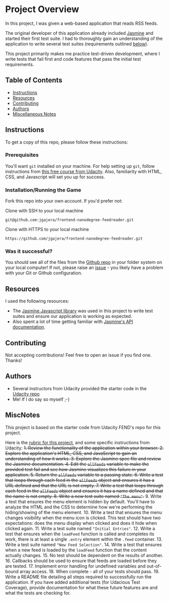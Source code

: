 # Project Overview
In this project, I was given a web-based application that reads RSS feeds.

The original developer of this application already included [Jasmine](http://jasmine.github.io/) and started their first test suite. I had to thoroughly gain an understanding of the application to write several test suites (requirements outlined [below](#miscnotes)).

This project primarily makes me practice test-driven development, where I write tests that fail first and code features that pass the initial test requirements.

## Table of Contents

* [Instructions](#instructions)
* [Resources](#resources)
* [Contributing](#contributing)
* [Authors](#authors)
* [Miscellaneous Notes](#miscnotes)

## Instructions
To get a copy of this repo, please follow these instructions:
### Prerequisites
You'll want `git` installed on your machine. For help setting up `git`, follow instructions from [this free course from Udacity](https://www.udacity.com/course/version-control-with-git--ud123). Also, familiarity with HTML, CSS, and Javascript will set you up for success.
### Installation/Running the Game
Fork this repo into your own account. If you'd prefer not:

Clone with SSH to your local machine
```
git@github.com:jgajera/frontend-nanodegree-feedreader.git
```
Clone with HTTPS to your local machine
```
https://github.com/jgajera/frontend-nanodegree-feedreader.git
```
### Was it successful?
You should see all of the files from the [Github repo](https://github.com/jgajera/frontend-nanodegree-feedreader) in your folder system on your local computer! If not, please raise an [issue](https://github.com/jgajera/frontend-nanodegree-feedreader/issues) - you likely have a problem with your Git or Github configuration.

## Resources
I used the following resources:
- The [Jasmine Javascript library](https://jasmine.github.io/) was used in this project to write test suites and ensure our application is working as expected.
- Also spent a lot of time getting familiar with [Jasmine's API documentation](https://jasmine.github.io/pages/docs_home.html).

## Contributing
Not accepting contributions! Feel free to open an issue if you find one. Thanks!

## Authors
- Several instructors from Udacity provided the starter code in the [Udacity repo](https://github.com/udacity/frontend-nanodegree-feedreader)
- Me! If I do say so myself ;-)

## MiscNotes
This project is based on the starter code from Udacity FEND's repo for this project. 

Here is the [rubric for this project](https://review.udacity.com/#!/projects/3442558598/rubric), and some specific instructions from Udacity:
~~1. Review the functionality of the application within your browser.
2. Explore the application's HTML, CSS, and JavaScript to gain an understanding of how it works.
3. Explore the Jasmine spec file and review the Jasmine documentation.
4. Edit the `allFeeds` variable to make the provided test fail and see how Jasmine visualizes this failure in your application.
5. Return the `allFeeds` variable to a passing state.
6. Write a test that loops through each feed in the `allFeeds` object and ensures it has a URL defined and that the URL is not empty.
7. Write a test that loops through each feed in the `allFeeds` object and ensures it has a name defined and that the name is not empty.
8. Write a new test suite named `"The menu"`.~~
9. Write a test that ensures the menu element is hidden by default. You'll have to analyze the HTML and the CSS to determine how we're performing the hiding/showing of the menu element.
10. Write a test that ensures the menu changes visibility when the menu icon is clicked. This test should have two expectations: does the menu display when clicked and does it hide when clicked again.
11. Write a test suite named `"Initial Entries"`.
12. Write a test that ensures when the `loadFeed` function is called and completes its work, there is at least a single `.entry` element within the `.feed` container.
13. Write a test suite named `"New Feed Selection"`.
14. Write a test that ensures when a new feed is loaded by the `loadFeed` function that the content actually changes.
15. No test should be dependent on the results of another.
16. Callbacks should be used to ensure that feeds are loaded before they are tested.
17. Implement error handling for undefined variables and out-of-bound array access.
18. When complete - all of your tests should pass. 
19. Write a README file detailing all steps required to successfully run the application. If you have added additional tests (for Udacious Test Coverage),  provide documentation for what these future features are and what the tests are checking for.
